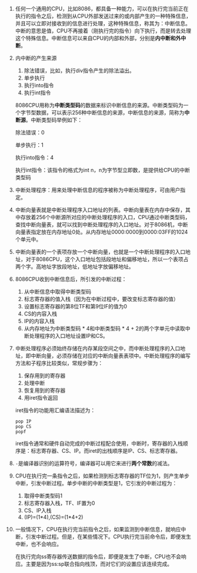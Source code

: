 1. 任何一个通用的CPU，比如8086，都具备一种能力，可以在执行完当前正在执行的指令之后，检测到从CPU外部发送过来的或内部产生的一种特殊信息，并且可以立即对接收到的信息进行处理，这种特殊信息，称其为：中断信息。中断的意思是值，CPU不再接着（刚执行完的指令）向下执行，而是转去处理这个特殊信息。中断信息可以来自CPU的内部和外部，分别是**内中断和外中断**。

2. 内中断的产生来源

   1. 除法错误，比如，执行div指令产生的除法溢出。
   2. 单步执行
   3. 执行into指令
   4. 执行int指令

   8086CPU用称为**中断类型码**的数据来标识中断信息的来源。中断类型码为一个字节型数据，可以表示256种中断信息的来源，中断信息的来源，简称为**中断源**。中断类型码举例如下：

   除法错误：0

   单步执行：1

   执行into指令：4

   执行int指令：该指令的格式为int n，n为字节型立即数，是提供给CPU的中断类型码

3. 中断处理程序：用来处理中断信息的程序被称为中断处理程序，可由用户指定。

4. 中断向量表就是中断处理程序入口地址的列表。中断向量表在内存中保存，其中存放着256个中断源所对应的中断处理程序的入口，CPU通过中断类型码，查找中断向量表，就可以找到中断处理程序的入口地址。对于8086机，中断向量表指定放在内存地址0处。从内存地址0000:0000到0000:03FF的1024个单元中。

5. 中断向量表的一个表项存放一个中断向量，也就是一个中断处理程序的入口地址，对于8086CPU，这个入口地址包括段地址和偏移地址，所以一个表项占两个字。高地址字放段地址，低地址字放偏移地址。

6. 8086CPU收到中断信息后，所引发的中断过程：

   1. 从中断信息中取得中断类型码
   2. 标志寄存器的值入栈（因为在中断过程中，要改变标志寄存器的值）
   3. 设置标志寄存器的第8位TF和第9位IF的值为0
   4. CS的内容入栈
   5. IP的内容入栈
   6. 从内存地址为中断类型码 * 4和中断类型码 * 4 + 2的两个字单元中读取中断处理程序的入口地址设置IP和CS。

7. 中断处理程序必须始终存储在内存某段空间之中，而中断处理程序的入口地址，即中断向量，必须存储在对应的中断向量表表项中。中断处理程序的编写方法和子程序比较类似，常规步骤为：

   1. 保存用到的寄存器
   2. 处理中断
   3. 恢复用到的寄存器
   4. 用iret指令返回

   iret指令的功能用汇编语法描述为：

   ```assembly
   pop IP
   pop CS
   popf
   ```

   iret指令通常和硬件自动完成的中断过程配合使用，中断时，寄存器的入栈顺序是：标志寄存器、CS、IP。而iret的出栈顺序是IP、CS、标志寄存器。

8. `-`是编译器识别的运算符号，编译器可以用它来进行**两个常数**的减法。

9. CPU在执行完一条指令之后，如果检测到标志寄存器的TF位为1，则产生单步中断，引发中断过程。单步中断的中断类型是1，它引发的中断过程为：

   1. 取得中断类型码1
   2. 标志寄存器入栈，TF、IF置为0
   3. CS、IP入栈
   4. (IP)=(1\*4),(CS)=(1\*4+2)

10. 一般情况下，CPU在执行完当前指令之后，如果监测到中断信息，就响应中断，引发中断过程。但是，在某些情况下。CPU执行完当前命令后，即便发生中断，也不会响应。

    在执行完向ss寄存器传送数据的指令后，即便是发生了中断，CPU也不会响应。主要是因为ss:sp联合指向栈顶，而对它们的设置应该连续完成。

   

   















